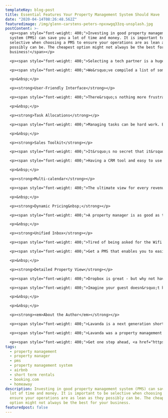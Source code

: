 ```yaml
---
templateKey: blog-post
title: Essential Features Your Property Management System Should Have
date: "2020-04-14T08:26:48.562Z"
featuredimage: /img/glenn-carstens-peters-npxxwgq33zq-unsplash.jpg
postContent: >-
  <p><span style="font-weight: 400;">Investing in good property management
  system (PMS) can save you a lot of time and money. It is important to be
  selective when choosing a PMS to ensure your operations are as lean as they
  possibly can be. The cheapest option might not always be the best for your
  business!</span></p>

  <p><span style="font-weight: 400;">Selecting a tech partner is a huge commitment and time should be spent when deciding which partner is truly best for your business over the long term - it is by no means something that should be rushed into. Lean operations are a key driver for growth as a property manager - and maximising your margins should be a top priority. </span></p>

  <p><span style="font-weight: 400;">We&rsquo;ve compiled a list of some of the essential features a PMS should feature.&nbsp;</span></p>

  <p>&nbsp;</p>

  <p><strong>User-Friendly Interface</strong></p>

  <p><span style="font-weight: 400;">There&rsquo;s nothing more frustrating than a clunky user interface. It takes longer to train your staff and causes all around aggravation. It is highly beneficial to have user-friendly software that keeps your whole team engaged. Happy staff, happy guests!</span></p>

  <p>&nbsp;</p>

  <p><strong>Task Allocations</strong></p>

  <p><span style="font-weight: 400;">Managing tasks can be hard work. Ensuring cleaners are at the right property at the right time and maintenance tasks are followed up as soon as possible - is essential to minimise disruption.&nbsp;</span></p>

  <p>&nbsp;</p>

  <p><strong>Sales Toolkit</strong></p>

  <p><span style="font-weight: 400;">It&rsquo;s no secret that it&rsquo;s not easy finding new properties to manage. Being proactive is key to the growth of your property management business. It&rsquo;s imperative to ensure you have a sales toolkit to have leads flowing in continuously at the top of the sales funnel.&nbsp;</span></p>

  <p><span style="font-weight: 400;">Having a CRM tool and easy to use website - along with a valuation tool for property owners can be invaluable for finding and then following up leads. Use a PMS that actively helps with growth, or sign up to an additional CRM package to keep track of your leads.&nbsp;</span></p>

  <p>&nbsp;</p>

  <p><strong>Multi-calendar</strong></p>

  <p><span style="font-weight: 400;">The ultimate view for every revenue manager! And quite rightly, one of the most important tools for your property management business. See exactly when properties are booked or available all on one screen. Adjust prices to fill voids and ensure occupancy is maximised.&nbsp;</span></p>

  <p>&nbsp;</p>

  <p><strong>Dynamic Pricing&nbsp;</strong></p>

  <p><span style="font-weight: 400;">A property manager is as good as their pricing! Maximise your revenues with a dynamic pricing tool. It&rsquo;ll enable you to ensure occupancy rates are as high as they can be and nightly rates are as high as possible - whilst minimising the time spent changing nightly rates manually.&nbsp;</span></p>

  <p>&nbsp;</p>

  <p><strong>Unified Inbox</strong></p>

  <p><span style="font-weight: 400;">Tired of being asked for the Wifi password? Don&rsquo;t waste your time logging in and out of various accounts - it&rsquo;s time consuming and just frustrating.&nbsp;</span></p>

  <p><span style="font-weight: 400;">Get a PMS that enables you to easily manage </span><strong>all of your messages</strong><span style="font-weight: 400;"> across all platforms - </span><strong>from one inbox</strong><span style="font-weight: 400;">. Predefined responses can also be a great way to answer the common questions, with a click of a button. No more missed messages, the job is simply easier.</span></p>

  <p>&nbsp;</p>

  <p><strong>Detailed Property View</strong></p>

  <p><span style="font-weight: 400;">Dropbox is great - but why not have a PMS which allows you to onboard with detailed internal photos then reference back within the database in seconds to instantly find a picture of anything in the property.&nbsp;</span></p>

  <p><span style="font-weight: 400;">Imagine your guest doesn&rsquo;t know how to turn the heating on - quite often than not the solution is not complicated. With a great PMS, you can now solve it over the phone within moments. That&rsquo;s right, no need for an expensive out-of-hours call out to the property at 10pm. Quick access to this data is a great way to save you time, money and stress.</span></p>

  <p>&nbsp;</p>

  <p>&nbsp;</p>

  <p><strong><em>About the Author</em></strong></p>

  <p><span style="font-weight: 400;">Lavanda is a next generation short-term rental property management system (PMS). Discover a comprehensive SaaS toolkit designed to unlock scale and profitability, whilst accelerating your growth through industry partnerships.</span></p>

  <p><span style="font-weight: 400;">Lavanda was a property management company, until transitioning to a software platform in 2018. We have years of experience as one of the first property managers in London - growing from 1 to 500 properties over time. </span><span style="font-weight: 400;">Operational efficiency is what we strived for and now we&rsquo;re here to help others to do the same, through a toolkit which is here to change the game.</span></p>

  <p><span style="font-weight: 400;">Get one step ahead, <a href="https://getlavanda.com/book-a-demo" target="_blank" rel="noopener">book a discovery call</a> to see how we can help turbocharge your property management company.&nbsp;</span></p>
tags:
  - property management
  - property manager
  - pms
  - property management system
  - airbnb
  - short term rentals
  - booking.com
  - homeaway
description: Investing in good property management system (PMS) can save you a
  lot of time and money. It is important to be selective when choosing a PMS to
  ensure your operations are as lean as they possibly can be. The cheapest
  option might not always be the best for your business.
featuredpost: false
---
```

